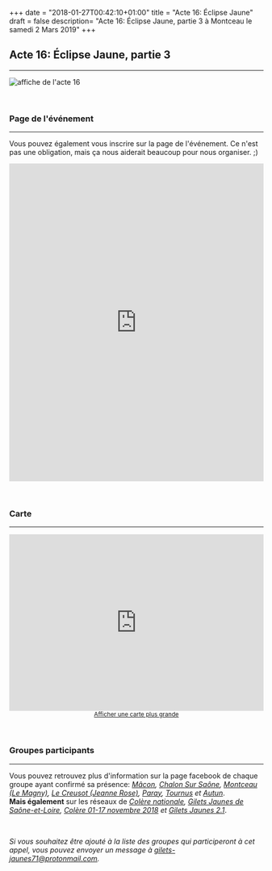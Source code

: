 +++
date = "2018-01-27T00:42:10+01:00"
title = "Acte 16: Éclipse Jaune"
draft = false
description= "Acte 16: Éclipse Jaune, partie 3 à Montceau le samedi 2 Mars 2019"
+++


## **Acte 16: Éclipse Jaune, partie 3**
---  

![affiche de l'acte 16](/img/eclipse-3.jpg "Acte 16: Éclipse Jaune, partie 3")   

&nbsp;
&nbsp;
&nbsp;  

### **Page de l'événement** 
---

Vous pouvez également vous inscrire sur la page de l'événement. Ce n'est pas une obligation, mais ça nous aiderait beaucoup pour nous organiser. ;)  

<div style="max-width: 100%; text-align: center;">
   <iframe height="630" style="height: 630; width: 100%; align: center;" src="https://www.facebook.com/plugins/post.php?href=https%3A%2F%2Fwww.facebook.com%2Fgj.lemagny%2Fposts%2F103145997506408&width=850" style="border:none;overflow:hidden" scrolling="no" frameborder="0" allowTransparency="true" allow="encrypted-media">
   </iframe>
</div>
   
&nbsp;
&nbsp;
&nbsp;  

### **Carte**
---  
  
<div class="osm_map" style="max-width: 100%; text-align: center;">
   <iframe height="350" style="height: 350; width: 100%; align: center" frameborder="0" scrolling="no" marginheight="0" marginwidth="0" src="https://www.openstreetmap.org/export/embed.html?bbox=4.358450174331666%2C46.6746772188004%2C4.365048408508302%2C46.67908656715373&amp;layer=mapnik&amp;marker=46.676881937952146%2C4.361749291419983" style="border: 1px solid black"></iframe><br/><small><a href="https://www.openstreetmap.org/?mlat=46.67688&amp;mlon=4.36175#map=17/46.67688/4.36175&amp;layers=N">Afficher une carte plus grande</a></small>
</div>  

&nbsp;
&nbsp;
&nbsp;


### **Groupes participants**
---

Vous pouvez retrouvez plus d'information sur la page facebook de chaque groupe ayant confirmé sa présence: *[Mâcon](https://www.facebook.com/groups/474013153121627/), [Chalon Sur Saône](https://www.facebook.com/groups/GiletsJaunesChalonSurSaone/), [Montceau (Le Magny)](https://www.facebook.com/groups/1067788636729213/), [Le Creusot (Jeanne Rose)](https://www.facebook.com/Le-peuple-se-soul%C3%A8ve-en-Bourgogne-945927325475061/), [Paray](https://www.facebook.com/groups/746604209056339/), [Tournus](https://www.facebook.com/groups/341663359721676/) et [Autun](https://www.facebook.com/groups/192630041614327/)*.  
**Mais également** sur les réseaux de *[Colère nationale](https://www.facebook.com/groups/414204799023957/), [Gilets Jaunes de Saône-et-Loire](https://www.facebook.com/groups/2230503557230172/), [Colère 01-17 novembre 2018](https://www.facebook.com/groups/163431450942920/) et [Gilets Jaunes 2.1](https://www.facebook.com/groups/1781413458648102/)*.  
  
&nbsp;
&nbsp;
&nbsp;



*Si vous souhaitez être ajouté à la liste des groupes qui participeront à cet appel, vous pouvez envoyer un message à [gilets-jaunes71@protonmail.com](mailto:gilets-jaunes71@protonmail.com).*